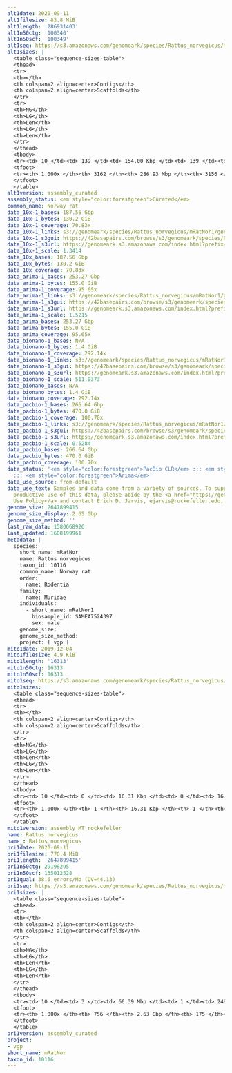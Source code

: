 ```yaml
---
alt1date: 2020-09-11
alt1filesize: 83.8 MiB
alt1length: '286931403'
alt1n50ctg: '100340'
alt1n50scf: '100349'
alt1seq: https://s3.amazonaws.com/genomeark/species/Rattus_norvegicus/mRatNor1/assembly_curated/mRatNor1.alt.cur.20200911.fasta.gz
alt1sizes: |
  <table class="sequence-sizes-table">
  <thead>
  <tr>
  <th></th>
  <th colspan=2 align=center>Contigs</th>
  <th colspan=2 align=center>Scaffolds</th>
  </tr>
  <tr>
  <th>NG</th>
  <th>LG</th>
  <th>Len</th>
  <th>LG</th>
  <th>Len</th>
  </tr>
  </thead>
  <tbody>
  <tr><td> 10 </td><td> 139 </td><td> 154.00 Kbp </td><td> 139 </td><td> 154.00 Kbp </td></tr><tr><td> 20 </td><td> 347 </td><td> 127.76 Kbp </td><td> 347 </td><td> 127.81 Kbp </td></tr><tr><td> 30 </td><td> 584 </td><td> 116.36 Kbp </td><td> 583 </td><td> 116.47 Kbp </td></tr><tr><td> 40 </td><td> 840 </td><td> 107.48 Kbp </td><td> 840 </td><td> 107.52 Kbp </td></tr><tr style="background-color:#cccccc;"><td> 50 </td><td> 1117 </td><td> 100.34 Kbp </td><td> 1116 </td><td> 100.35 Kbp </td></tr><tr><td> 60 </td><td> 1413 </td><td> 93.70 Kbp </td><td> 1412 </td><td> 93.72 Kbp </td></tr><tr><td> 70 </td><td> 1731 </td><td> 86.65 Kbp </td><td> 1731 </td><td> 86.67 Kbp </td></tr><tr><td> 80 </td><td> 2081 </td><td> 77.16 Kbp </td><td> 2080 </td><td> 77.20 Kbp </td></tr><tr><td> 90 </td><td> 2485 </td><td> 64.17 Kbp </td><td> 2483 </td><td> 64.31 Kbp </td></tr><tr><td> 100 </td><td> 3161 </td><td> 1.53 Kbp </td><td> 3155 </td><td> 1.53 Kbp </td></tr></tbody>
  <tfoot>
  <tr><th> 1.000x </th><th> 3162 </th><th> 286.93 Mbp </th><th> 3156 </th><th> 286.93 Mbp </th></tr>
  </tfoot>
  </table>
alt1version: assembly_curated
assembly_status: <em style="color:forestgreen">Curated</em>
common_name: Norway rat
data_10x-1_bases: 187.56 Gbp
data_10x-1_bytes: 130.2 GiB
data_10x-1_coverage: 70.83x
data_10x-1_links: s3://genomeark/species/Rattus_norvegicus/mRatNor1/genomic_data/10x/<br>
data_10x-1_s3gui: https://42basepairs.com/browse/s3/genomeark/species/Rattus_norvegicus/mRatNor1/genomic_data/10x/
data_10x-1_s3url: https://genomeark.s3.amazonaws.com/index.html?prefix=species/Rattus_norvegicus/mRatNor1/genomic_data/10x/
data_10x-1_scale: 1.3414
data_10x_bases: 187.56 Gbp
data_10x_bytes: 130.2 GiB
data_10x_coverage: 70.83x
data_arima-1_bases: 253.27 Gbp
data_arima-1_bytes: 155.0 GiB
data_arima-1_coverage: 95.65x
data_arima-1_links: s3://genomeark/species/Rattus_norvegicus/mRatNor1/genomic_data/arima/<br>
data_arima-1_s3gui: https://42basepairs.com/browse/s3/genomeark/species/Rattus_norvegicus/mRatNor1/genomic_data/arima/
data_arima-1_s3url: https://genomeark.s3.amazonaws.com/index.html?prefix=species/Rattus_norvegicus/mRatNor1/genomic_data/arima/
data_arima-1_scale: 1.5215
data_arima_bases: 253.27 Gbp
data_arima_bytes: 155.0 GiB
data_arima_coverage: 95.65x
data_bionano-1_bases: N/A
data_bionano-1_bytes: 1.4 GiB
data_bionano-1_coverage: 292.14x
data_bionano-1_links: s3://genomeark/species/Rattus_norvegicus/mRatNor1/genomic_data/bionano/<br>
data_bionano-1_s3gui: https://42basepairs.com/browse/s3/genomeark/species/Rattus_norvegicus/mRatNor1/genomic_data/bionano/
data_bionano-1_s3url: https://genomeark.s3.amazonaws.com/index.html?prefix=species/Rattus_norvegicus/mRatNor1/genomic_data/bionano/
data_bionano-1_scale: 511.0373
data_bionano_bases: N/A
data_bionano_bytes: 1.4 GiB
data_bionano_coverage: 292.14x
data_pacbio-1_bases: 266.64 Gbp
data_pacbio-1_bytes: 470.0 GiB
data_pacbio-1_coverage: 100.70x
data_pacbio-1_links: s3://genomeark/species/Rattus_norvegicus/mRatNor1/genomic_data/pacbio/<br>
data_pacbio-1_s3gui: https://42basepairs.com/browse/s3/genomeark/species/Rattus_norvegicus/mRatNor1/genomic_data/pacbio/
data_pacbio-1_s3url: https://genomeark.s3.amazonaws.com/index.html?prefix=species/Rattus_norvegicus/mRatNor1/genomic_data/pacbio/
data_pacbio-1_scale: 0.5284
data_pacbio_bases: 266.64 Gbp
data_pacbio_bytes: 470.0 GiB
data_pacbio_coverage: 100.70x
data_status: '<em style="color:forestgreen">PacBio CLR</em> ::: <em style="color:forestgreen">10x</em>
  ::: <em style="color:forestgreen">Arima</em>'
data_use_source: from-default
data_use_text: Samples and data come from a variety of sources. To support fair and
  productive use of this data, please abide by the <a href="https://genome10k.soe.ucsc.edu/data-use-policies/">Data
  Use Policy</a> and contact Erich D. Jarvis, ejarvis@rockefeller.edu, with any questions.
genome_size: 2647899415
genome_size_display: 2.65 Gbp
genome_size_method: ''
last_raw_data: 1580668926
last_updated: 1608199961
metadata: |
  species:
    short_name: mRatNor
    name: Rattus norvegicus
    taxon_id: 10116
    common_name: Norway rat
    order:
      name: Rodentia
    family:
      name: Muridae
    individuals:
      - short_name: mRatNor1
        biosample_id: SAMEA7524397
        sex: male
    genome_size:
    genome_size_method:
    project: [ vgp ]
mito1date: 2019-12-04
mito1filesize: 4.9 KiB
mito1length: '16313'
mito1n50ctg: 16313
mito1n50scf: 16313
mito1seq: https://s3.amazonaws.com/genomeark/species/Rattus_norvegicus/mRatNor1/assembly_MT_rockefeller/mRatNor1.MT.20191204.fasta.gz
mito1sizes: |
  <table class="sequence-sizes-table">
  <thead>
  <tr>
  <th></th>
  <th colspan=2 align=center>Contigs</th>
  <th colspan=2 align=center>Scaffolds</th>
  </tr>
  <tr>
  <th>NG</th>
  <th>LG</th>
  <th>Len</th>
  <th>LG</th>
  <th>Len</th>
  </tr>
  </thead>
  <tbody>
  <tr><td> 10 </td><td> 0 </td><td> 16.31 Kbp </td><td> 0 </td><td> 16.31 Kbp </td></tr><tr><td> 20 </td><td> 0 </td><td> 16.31 Kbp </td><td> 0 </td><td> 16.31 Kbp </td></tr><tr><td> 30 </td><td> 0 </td><td> 16.31 Kbp </td><td> 0 </td><td> 16.31 Kbp </td></tr><tr><td> 40 </td><td> 0 </td><td> 16.31 Kbp </td><td> 0 </td><td> 16.31 Kbp </td></tr><tr style="background-color:#cccccc;"><td> 50 </td><td> 0 </td><td style="background-color:#ff8888;"> 16.31 Kbp </td><td> 0 </td><td style="background-color:#ff8888;"> 16.31 Kbp </td></tr><tr><td> 60 </td><td> 0 </td><td> 16.31 Kbp </td><td> 0 </td><td> 16.31 Kbp </td></tr><tr><td> 70 </td><td> 0 </td><td> 16.31 Kbp </td><td> 0 </td><td> 16.31 Kbp </td></tr><tr><td> 80 </td><td> 0 </td><td> 16.31 Kbp </td><td> 0 </td><td> 16.31 Kbp </td></tr><tr><td> 90 </td><td> 0 </td><td> 16.31 Kbp </td><td> 0 </td><td> 16.31 Kbp </td></tr><tr><td> 100 </td><td> 0 </td><td> 16.31 Kbp </td><td> 0 </td><td> 16.31 Kbp </td></tr></tbody>
  <tfoot>
  <tr><th> 1.000x </th><th> 1 </th><th> 16.31 Kbp </th><th> 1 </th><th> 16.31 Kbp </th></tr>
  </tfoot>
  </table>
mito1version: assembly_MT_rockefeller
name: Rattus norvegicus
name_: Rattus_norvegicus
pri1date: 2020-09-11
pri1filesize: 770.4 MiB
pri1length: '2647899415'
pri1n50ctg: 29198295
pri1n50scf: 135012528
pri1qual: 38.6 errors/Mb (QV=44.13)
pri1seq: https://s3.amazonaws.com/genomeark/species/Rattus_norvegicus/mRatNor1/assembly_curated/mRatNor1.pri.cur.20200911.fasta.gz
pri1sizes: |
  <table class="sequence-sizes-table">
  <thead>
  <tr>
  <th></th>
  <th colspan=2 align=center>Contigs</th>
  <th colspan=2 align=center>Scaffolds</th>
  </tr>
  <tr>
  <th>NG</th>
  <th>LG</th>
  <th>Len</th>
  <th>LG</th>
  <th>Len</th>
  </tr>
  </thead>
  <tbody>
  <tr><td> 10 </td><td> 3 </td><td> 66.39 Mbp </td><td> 1 </td><td> 249.05 Mbp </td></tr><tr><td> 20 </td><td> 7 </td><td> 60.87 Mbp </td><td> 2 </td><td> 182.69 Mbp </td></tr><tr><td> 30 </td><td> 12 </td><td> 47.25 Mbp </td><td> 3 </td><td> 169.03 Mbp </td></tr><tr><td> 40 </td><td> 17 </td><td> 39.90 Mbp </td><td> 5 </td><td> 152.45 Mbp </td></tr><tr style="background-color:#cccccc;"><td> 50 </td><td> 26 </td><td style="background-color:#88ff88;"> 29.20 Mbp </td><td> 7 </td><td style="background-color:#88ff88;"> 135.01 Mbp </td></tr><tr><td> 60 </td><td> 35 </td><td> 23.71 Mbp </td><td> 9 </td><td> 114.18 Mbp </td></tr><tr><td> 70 </td><td> 49 </td><td> 16.15 Mbp </td><td> 11 </td><td> 106.81 Mbp </td></tr><tr><td> 80 </td><td> 71 </td><td> 9.60 Mbp </td><td> 14 </td><td> 86.53 Mbp </td></tr><tr><td> 90 </td><td> 114 </td><td> 3.78 Mbp </td><td> 17 </td><td> 83.83 Mbp </td></tr><tr><td> 100 </td><td> 755 </td><td> 136  bp </td><td> 174 </td><td> 746  bp </td></tr></tbody>
  <tfoot>
  <tr><th> 1.000x </th><th> 756 </th><th> 2.63 Gbp </th><th> 175 </th><th> 2.65 Gbp </th></tr>
  </tfoot>
  </table>
pri1version: assembly_curated
project:
- vgp
short_name: mRatNor
taxon_id: 10116
---
```

